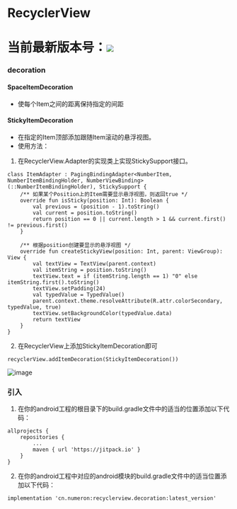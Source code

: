 # RecyclerView
# 当前最新版本号：[![](https://jitpack.io/v/cn.numeron/recyclerview.decoration.svg)](https://jitpack.io/#cn.numeron/recyclerview.decoration)

### decoration

#### SpaceItemDecoration
* 使每个Item之间的距离保持指定的间距

#### StickyItemDecoration
* 在指定的Item顶部添加跟随Item滚动的悬浮视图。
* 使用方法：
1. 在RecyclerView.Adapter的实现类上实现StickySupport接口。
```
class ItemAdapter : PagingBindingAdapter<NumberItem, NumberItemBindingHolder, NumberViewBinding>(::NumberItemBindingHolder), StickySupport {
    /** 如果某个Position上的Item需要显示悬浮视图，则返回true */
    override fun isSticky(position: Int): Boolean {
        val previous = (position - 1).toString()
        val current = position.toString()
        return position == 0 || current.length > 1 && current.first() != previous.first()
    }

    /** 根据position创建要显示的悬浮视图 */
    override fun createStickyView(position: Int, parent: ViewGroup): View {
        val textView = TextView(parent.context)
        val itemString = position.toString()
        textView.text = if (itemString.length == 1) "0" else itemString.first().toString()
        textView.setPadding(24)
        val typedValue = TypedValue()
        parent.context.theme.resolveAttribute(R.attr.colorSecondary, typedValue, true)
        textView.setBackgroundColor(typedValue.data)
        return textView
    }
}
```
2. 在RecyclerView上添加StickyItemDecoration即可
```
recyclerView.addItemDecoration(StickyItemDecoration())
```

![image](/preview.gif)
### 引入
1.  在你的android工程的根目录下的build.gradle文件中的适当的位置添加以下代码：
```
allprojects {
    repositories {
        ...
        maven { url 'https://jitpack.io' }
    }
}
```
2.  在你的android工程中对应的android模块的build.gradle文件中的适当位置添加以下代码：
```
implementation 'cn.numeron:recyclerview.decoration:latest_version'
```